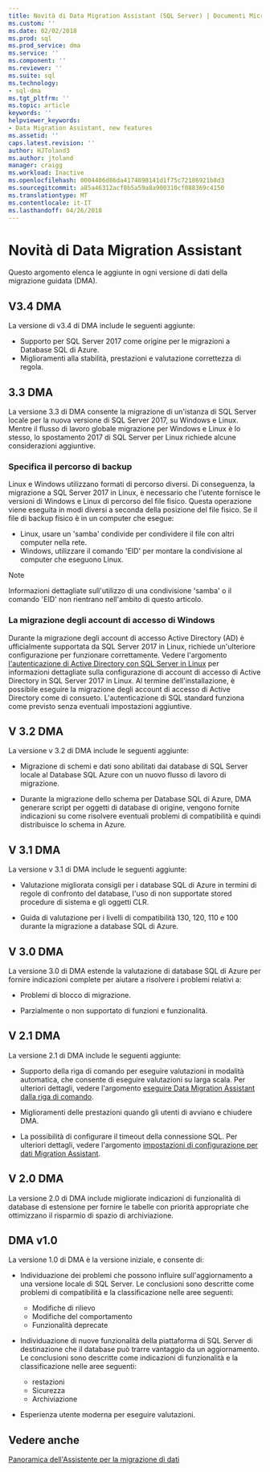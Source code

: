 ```yaml
---
title: Novità di Data Migration Assistant (SQL Server) | Documenti Microsoft
ms.custom: ''
ms.date: 02/02/2018
ms.prod: sql
ms.prod_service: dma
ms.service: ''
ms.component: ''
ms.reviewer: ''
ms.suite: sql
ms.technology:
- sql-dma
ms.tgt_pltfrm: ''
ms.topic: article
keywords: ''
helpviewer_keywords:
- Data Migration Assistant, new features
ms.assetid: ''
caps.latest.revision: ''
author: HJToland3
ms.author: jtoland
manager: craigg
ms.workload: Inactive
ms.openlocfilehash: 0004406d86da4174898141d1f75c72186921b8d3
ms.sourcegitcommit: a85a46312acf8b5a59a8a900310cf088369c4150
ms.translationtype: MT
ms.contentlocale: it-IT
ms.lasthandoff: 04/26/2018
---
```

# <a name="whats-new-in-data-migration-assistant"></a>Novità di Data Migration Assistant

Questo argomento elenca le aggiunte in ogni versione di dati della migrazione guidata (DMA).

## <a name="dma-v34"></a>V3.4 DMA
La versione di v3.4 di DMA include le seguenti aggiunte:
- Supporto per SQL Server 2017 come origine per le migrazioni a Database SQL di Azure.
- Miglioramenti alla stabilità, prestazioni e valutazione correttezza di regola.

## <a name="dma-v33"></a>3.3 DMA
La versione 3.3 di DMA consente la migrazione di un'istanza di SQL Server locale per la nuova versione di SQL Server 2017, su Windows e Linux. Mentre il flusso di lavoro globale migrazione per Windows e Linux è lo stesso, lo spostamento 2017 di SQL Server per Linux richiede alcune considerazioni aggiuntive.

### <a name="specifying-the-back-up-path"></a>Specifica il percorso di backup
Linux e Windows utilizzano formati di percorso diversi. Di conseguenza, la migrazione a SQL Server 2017 in Linux, è necessario che l'utente fornisce le versioni di Windows e Linux di percorso del file fisico. Questa operazione viene eseguita in modi diversi a seconda della posizione del file fisico.
Se il file di backup fisico è in un computer che esegue:
- Linux, usare un 'samba' condivide per condividere il file con altri computer nella rete.
-   Windows, utilizzare il comando 'EID' per montare la condivisione al computer che eseguono Linux.

> [!NOTE]
> Informazioni dettagliate sull'utilizzo di una condivisione 'samba' o il comando 'EID' non rientrano nell'ambito di questo articolo.

### <a name="migrating-windows-logins"></a>La migrazione degli account di accesso di Windows
Durante la migrazione degli account di accesso Active Directory (AD) è ufficialmente supportata da SQL Server 2017 in Linux, richiede un'ulteriore configurazione per funzionare correttamente. Vedere l'argomento [l'autenticazione di Active Directory con SQL Server in Linux](https://docs.microsoft.com/en-us/sql/linux/sql-server-linux-active-directory-authentication) per informazioni dettagliate sulla configurazione di account di accesso di Active Directory in SQL Server 2017 in Linux. Al termine dell'installazione, è possibile eseguire la migrazione degli account di accesso di Active Directory come di consueto. L'autenticazione di SQL standard funziona come previsto senza eventuali impostazioni aggiuntive.

## <a name="dma-v32"></a>V 3.2 DMA
La versione v 3.2 di DMA include le seguenti aggiunte:

- Migrazione di schemi e dati sono abilitati dai database di SQL Server locale al Database SQL Azure con un nuovo flusso di lavoro di migrazione.

- Durante la migrazione dello schema per Database SQL di Azure, DMA generare script per oggetti di database di origine, vengono fornite indicazioni su come risolvere eventuali problemi di compatibilità e quindi distribuisce lo schema in Azure.

## <a name="dma-v31"></a>V 3.1 DMA
La versione v 3.1 di DMA include le seguenti aggiunte:

- Valutazione migliorata consigli per i database SQL di Azure in termini di regole di confronto del database, l'uso di non supportate stored procedure di sistema e gli oggetti CLR.

- Guida di valutazione per i livelli di compatibilità 130, 120, 110 e 100 durante la migrazione a database SQL di Azure.

## <a name="dma-v30"></a>V 3.0 DMA
La versione 3.0 di DMA estende la valutazione di database SQL di Azure per fornire indicazioni complete per aiutare a risolvere i problemi relativi a:

- Problemi di blocco di migrazione.

- Parzialmente o non supportato di funzioni e funzionalità.

## <a name="dma-v21"></a>V 2.1 DMA
La versione 2.1 di DMA include le seguenti aggiunte:
- Supporto della riga di comando per eseguire valutazioni in modalità automatica, che consente di eseguire valutazioni su larga scala. Per ulteriori dettagli, vedere l'argomento [eseguire Data Migration Assistant dalla riga di comando](dma-commandline.md).

- Miglioramenti delle prestazioni quando gli utenti di avviano e chiudere DMA.

- La possibilità di configurare il timeout della connessione SQL. Per ulteriori dettagli, vedere l'argomento [impostazioni di configurazione per dati Migration Assistant](dma-configurationsettings.md).

## <a name="dma-v20"></a>V 2.0 DMA
La versione 2.0 di DMA include migliorate indicazioni di funzionalità di database di estensione per fornire le tabelle con priorità appropriate che ottimizzano il risparmio di spazio di archiviazione.

## <a name="dma-v10"></a>DMA v1.0
La versione 1.0 di DMA è la versione iniziale, e consente di:
- Individuazione dei problemi che possono influire sull'aggiornamento a una versione locale di SQL Server. Le conclusioni sono descritte come problemi di compatibilità e la classificazione nelle aree seguenti:
    -   Modifiche di rilievo
    - Modifiche del comportamento
    - Funzionalità deprecate

- Individuazione di nuove funzionalità della piattaforma di SQL Server di destinazione che il database può trarre vantaggio da un aggiornamento. Le conclusioni sono descritte come indicazioni di funzionalità e la classificazione nelle aree seguenti:
    - restazioni
    - Sicurezza
    - Archiviazione

-   Esperienza utente moderna per eseguire valutazioni.

## <a name="see-also"></a>Vedere anche

[Panoramica dell'Assistente per la migrazione di dati](../dma/dma-overview.md)
